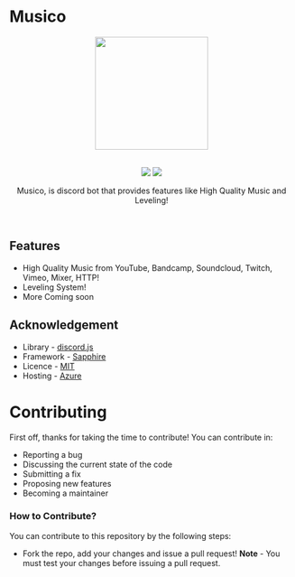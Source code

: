 # Musico
<div align="center">
<p align="center"><a href="https://discord.gg/a3XeQvSVJG"><img src="https://images-ext-1.discordapp.net/external/OS6Tjg2W4i3j4lihAfX0GGL4jhU6jFjyuAf9ud9-E7o/%3Fsize%3D4096%26ignore%3Dtrue%29./https/cdn.discordapp.com/avatars/1025556933052219402/829850108836769b234b2036faf36e4c.png?width=413&height=413" width="200"></a></p><br>
<a href="https://discord.gg/a3XeQvSVJG"><img src="https://img.shields.io/discord/1056555185914265670?style=for-the-badge"></a>
<a href="https://github.com/itsayushch/musico-2.0/blob/main/LICENSE"><img src="https://img.shields.io/github/license/mashape/apistatus.svg?style=for-the-badge"></a>
<p align="center">Musico, is discord bot that provides features like High Quality Music and Leveling!</p>
<br></div>

## Features 
- High Quality Music from YouTube, Bandcamp, Soundcloud, Twitch, Vimeo, Mixer, HTTP! 
- Leveling System!
- More Coming soon

## Acknowledgement
- Library - [discord.js](https://discord.js.org/)
- Framework - [Sapphire](https://www.sapphirejs.dev/)
- Licence - [MIT](https://github.com/TheMitobot/Mito/blob/main/LICENSE)
- Hosting - [Azure](https://portal.azure.com)

# Contributing
First off, thanks for taking the time to contribute! You can contribute in:
- Reporting a bug
- Discussing the current state of the code
- Submitting a fix
- Proposing new features
- Becoming a maintainer

### How to Contribute?
You can contribute to this repository by the following steps: 
- Fork the repo, add your changes and issue a pull request!
**Note** - You must test your changes before issuing a pull request.
